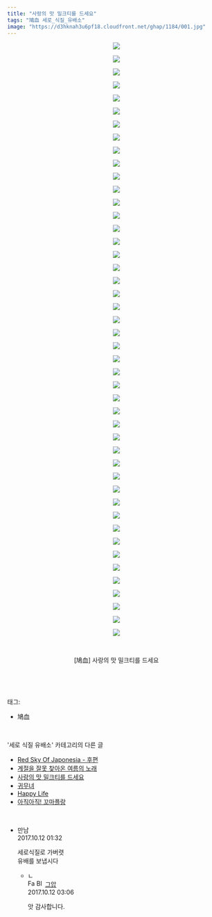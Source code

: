 ```yaml
---
title: "사랑의 맛 밀크티를 드세요"
tags: "鳩血 세로_식질_유배소"
image: "https://d3hknah3u6pf18.cloudfront.net/ghap/1184/001.jpg"
---
```

<div class="article">
<p style="text-align: center; clear: none; float: none;"><img src="{{ site.imgserver4 }}/ghap/1184/001.jpg"/></p>
<p style="text-align: center; clear: none; float: none;"><img src="{{ site.imgserver4 }}/ghap/1184/002.jpg"/></p>
<p style="text-align: center; clear: none; float: none;"><img src="{{ site.imgserver4 }}/ghap/1184/003.jpg"/></p>
<p style="text-align: center; clear: none; float: none;"><img src="{{ site.imgserver4 }}/ghap/1184/004.jpg"/></p>
<p style="text-align: center; clear: none; float: none;"><img src="{{ site.imgserver4 }}/ghap/1184/005.jpg"/></p>
<p style="text-align: center; clear: none; float: none;"><img src="{{ site.imgserver4 }}/ghap/1184/006.jpg"/></p>
<p style="text-align: center; clear: none; float: none;"><img src="{{ site.imgserver4 }}/ghap/1184/007.jpg"/></p>
<p style="text-align: center; clear: none; float: none;"><img src="{{ site.imgserver4 }}/ghap/1184/008.jpg"/></p>
<p style="text-align: center; clear: none; float: none;"><img src="{{ site.imgserver4 }}/ghap/1184/009.jpg"/></p>
<p style="text-align: center; clear: none; float: none;"><img src="{{ site.imgserver4 }}/ghap/1184/010.jpg"/></p>
<p style="text-align: center; clear: none; float: none;"><img src="{{ site.imgserver4 }}/ghap/1184/011.jpg"/></p>
<p style="text-align: center; clear: none; float: none;"><img src="{{ site.imgserver4 }}/ghap/1184/012.jpg"/></p>
<p style="text-align: center; clear: none; float: none;"><img src="{{ site.imgserver4 }}/ghap/1184/013.jpg"/></p>
<p style="text-align: center; clear: none; float: none;"><img src="{{ site.imgserver4 }}/ghap/1184/014.jpg"/></p>
<p style="text-align: center; clear: none; float: none;"><img src="{{ site.imgserver4 }}/ghap/1184/015.jpg"/></p>
<p style="text-align: center; clear: none; float: none;"><img src="{{ site.imgserver4 }}/ghap/1184/016.jpg"/></p>
<p style="text-align: center; clear: none; float: none;"><img src="{{ site.imgserver4 }}/ghap/1184/017.jpg"/></p>
<p style="text-align: center; clear: none; float: none;"><img src="{{ site.imgserver4 }}/ghap/1184/018.jpg"/></p>
<p style="text-align: center; clear: none; float: none;"><img src="{{ site.imgserver4 }}/ghap/1184/019.jpg"/></p>
<p style="text-align: center; clear: none; float: none;"><img src="{{ site.imgserver4 }}/ghap/1184/020.jpg"/></p>
<p style="text-align: center; clear: none; float: none;"><img src="{{ site.imgserver4 }}/ghap/1184/021.jpg"/></p>
<p style="text-align: center; clear: none; float: none;"><img src="{{ site.imgserver4 }}/ghap/1184/022.jpg"/></p>
<p style="text-align: center; clear: none; float: none;"><img src="{{ site.imgserver4 }}/ghap/1184/023.jpg"/></p>
<p style="text-align: center; clear: none; float: none;"><img src="{{ site.imgserver4 }}/ghap/1184/024.jpg"/></p>
<p style="text-align: center; clear: none; float: none;"><img src="{{ site.imgserver4 }}/ghap/1184/025.jpg"/></p>
<p style="text-align: center; clear: none; float: none;"><img src="{{ site.imgserver4 }}/ghap/1184/026.jpg"/></p>
<p style="text-align: center; clear: none; float: none;"><img src="{{ site.imgserver4 }}/ghap/1184/027.jpg"/></p>
<p style="text-align: center; clear: none; float: none;"><img src="{{ site.imgserver4 }}/ghap/1184/028.jpg"/></p>
<p style="text-align: center; clear: none; float: none;"><img src="{{ site.imgserver4 }}/ghap/1184/029.jpg"/></p>
<p style="text-align: center; clear: none; float: none;"><img src="{{ site.imgserver4 }}/ghap/1184/030.jpg"/></p>
<p style="text-align: center; clear: none; float: none;"><img src="{{ site.imgserver4 }}/ghap/1184/031.jpg"/></p>
<p style="text-align: center; clear: none; float: none;"><img src="{{ site.imgserver4 }}/ghap/1184/032.jpg"/></p>
<p style="text-align: center; clear: none; float: none;"><img src="{{ site.imgserver4 }}/ghap/1184/033.jpg"/></p>
<p style="text-align: center; clear: none; float: none;"><img src="{{ site.imgserver4 }}/ghap/1184/034.jpg"/></p>
<p style="text-align: center; clear: none; float: none;"><img src="{{ site.imgserver4 }}/ghap/1184/035.jpg"/></p>
<p style="text-align: center; clear: none; float: none;"><img src="{{ site.imgserver4 }}/ghap/1184/036.jpg"/></p>
<p style="text-align: center; clear: none; float: none;"><img src="{{ site.imgserver4 }}/ghap/1184/037.jpg"/></p>
<p style="text-align: center; clear: none; float: none;"><img src="{{ site.imgserver4 }}/ghap/1184/038.jpg"/></p>
<p style="text-align: center; clear: none; float: none;"><img src="{{ site.imgserver4 }}/ghap/1184/039.jpg"/></p>
<p style="text-align: center; clear: none; float: none;"><img src="{{ site.imgserver4 }}/ghap/1184/040.jpg"/></p>
<p style="text-align: center; clear: none; float: none;"><img src="{{ site.imgserver4 }}/ghap/1184/041.jpg"/></p>
<p style="text-align: center; clear: none; float: none;"><img src="{{ site.imgserver4 }}/ghap/1184/042.jpg"/></p>
<p style="text-align: center; clear: none; float: none;"><img src="{{ site.imgserver4 }}/ghap/1184/043.jpg"/></p>
<p style="text-align: center; clear: none; float: none;"><img src="{{ site.imgserver4 }}/ghap/1184/044.jpg"/></p>
<p style="text-align: center; clear: none; float: none;"><img src="{{ site.imgserver4 }}/ghap/1184/045.jpg"/></p>
<p style="text-align: center; clear: none; float: none;"><img src="{{ site.imgserver4 }}/ghap/1184/046.jpg"/></p>
<p style="text-align: center; clear: none; float: none;"><br/></p>
<p style="text-align: center; clear: none; float: none;">[鳩血] 사랑의 맛 밀크티를 드세요</p>
<p><br/></p>
</div><br/>
<div class="tagTrail">
<p>태그: </p>
<ul>
<li>鳩血</li>
</ul>
</div><br/>
<div class="another">
<p>'세로 식질 유배소' 카테고리의 다른 글</p>
<ul>
<li><a href="/ghap_1293">Red Sky Of Japonesia - 후편</a></li>
<li><a href="/ghap_1226">계절을 잘못 찾아온 여름의 노래</a></li>
<li><a href="/ghap_1184">사랑의 맛 밀크티를 드세요</a></li>
<li><a href="/ghap_1177">귀무녀</a></li>
<li><a href="/ghap_1153">Happy Life</a></li>
<li><a href="/ghap_1118">아직아직! 꼬마플랑</a></li>
</ul>
</div><br/>
<div class="cb_module cb_fluid">
<div class="cb_wrt cb_profile">
<div class="comment">
<ul>
<li class="cb_thumb_off" id="comment15102856">
<div class="cb_comment_area">
<div class="cb_info_area">
<div class="cb_section">
<span class="cb_nick_name">만남</span>
</div>
<div class="cb_section">
<span class="cb_date">2017.10.12 01:32 </span>
</div>
</div>
<div class="cb_dsc_comment">
<p class="cb_dsc">
											세로식질로 가버렷<br/>
유배를 보냅시다<br/>
</p>
</div>
<ul>
<li class="cb_thumb_off" id="comment15102900">
<span class="cb_bu_subnode">ㄴ</span>
<div class="cb_comment_area">
<div class="cb_info_area">
<div class="cb_section">
<span class="cb_nick_name"><img alt="Favicon of https://ghaptouhou.tistory.com" height="16" onerror="this.onerror=null;this.parentNode.removeChild(this)" src="https://ghaptouhou.tistory.com/favicon.ico" width="16"/> <img alt="BlogIcon" height="16" onerror="this.parentNode.removeChild(this)" src="https://ghaptouhou.tistory.com/index.gif" width="16"/> <a href="https://ghaptouhou.tistory.com" onclick="return openLinkInNewWindow(this)"> 그압</a><span class="tistoryProfileLayerTrigger" onclick='TistoryProfile.show(event, this, {"title":"\uc800\uae30 \uc774\uac70 \ub098\uc911\uc5d0 \uc218\uc815 \uac00\ub2a5\ud558\ub098\uc694","url":"https:\/\/ghap.tistory.com","nickname":"\uadf8\uc555","items":[]}); return false;'></span></span>
</div>
<div class="cb_section">
<span class="cb_date">2017.10.12 03:06 </span>
</div>
</div>
<div class="cb_dsc_comment">
<p class="cb_dsc">
																앗 감사합니다.
															</p>
</div>
</div>
</li>
</ul>
</div></li>
</ul>
</div>
</div><!-- commentList close -->
</div><br/>
